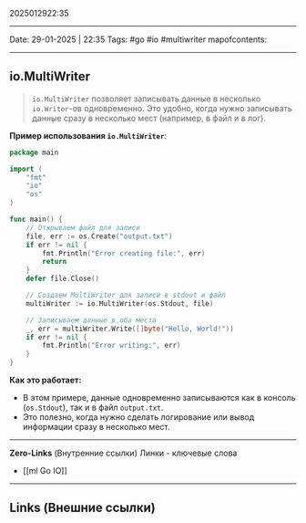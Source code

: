 2025012922:35
___
Date: 29-01-2025 | 22:35
Tags: #go #io #multiwriter
mapofcontents: 
___
## io.MultiWriter

>`io.MultiWriter` позволяет записывать данные в несколько `io.Writer`-ов одновременно. Это удобно, когда нужно записывать данные сразу в несколько мест (например, в файл и в лог).

**Пример использования `io.MultiWriter`**:
```go
package main

import (
	"fmt"
	"io"
	"os"
)

func main() {
	// Открываем файл для записи
	file, err := os.Create("output.txt")
	if err != nil {
		fmt.Println("Error creating file:", err)
		return
	}
	defer file.Close()

	// Создаем MultiWriter для записи в stdout и файл
	multiWriter := io.MultiWriter(os.Stdout, file)

	// Записываем данные в оба места
	_, err = multiWriter.Write([]byte("Hello, World!"))
	if err != nil {
		fmt.Println("Error writing:", err)
	}
}
```

 **Как это работает:**
- В этом примере, данные одновременно записываются как в консоль (`os.Stdout`), так и в файл `output.txt`.
- Это полезно, когда нужно сделать логирование или вывод информации сразу в несколько мест.


-----
**Zero-Links**  (Внутренние ссылки) Линки - ключевые слова
- [[ml Go IO]]

------
**Links** (Внешние ссылки)
-
